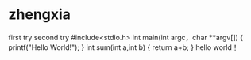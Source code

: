 ﻿# zhengxiafirst trysecond try#include<stdio.h>int main(int argc，char **argv[]){  printf("Hello World!");}int sum(int a,int b){  return a+b;}hello world！